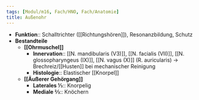 ```yaml
---
tags: [Modul/m16, Fach/HNO, Fach/Anatomie]
title: Außenohr
---
```

- **Funktion**:: Schalltrichter ([[Richtungshören]]), Resonanzbildung, Schutz
- **Bestandteile**
	- **[[Ohrmuschel]]**
		- **Innervation**:: [[N. mandibularis (V3)]], [[N. facialis (VII)]], [[N. glossopharyngeus (IX)]], [[N. vagus (X)]] (R. auricularis) → Brechreiz/[[Husten]] bei mechanischer Reinigung
		- **Histologie**:: Elastischer [[Knorpel]]
	- **[[Äußerer Gehörgang]]**
		- **Laterales ⅓**:: Knorpelig
		- **Mediale ⅔**:: Knöchern